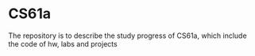 # CS61a
The repository is to describe the study progress of CS61a, which include the code of hw, labs and projects
